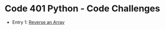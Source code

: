 # Code 401 Python - Code Challenges

- Entry 1: [Reverse an Array](https://bradley-hower.github.io/array-reverse/code-challenges/class-01)

